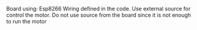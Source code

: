 Board using: Esp8266
Wiring defined in the code. Use external source for control the motor. Do not use source from the board since it is not enough to run the motor
